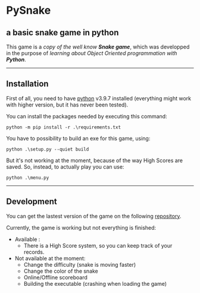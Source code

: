 # PySnake
## a basic snake game in python

This game is a *copy of the well know **Snake game***, which was developped in the purpose of *learning about Object Oriented programmation with **Python***.

---

## Installation

First of all, you need to have [python] v3.9.7 installed (everything might work with higher version, but it has never been tested).

You can install the packages needed by executing this command:
```
python -m pip install -r .\requirements.txt
```
You have to possibility to build an exe for this game, using:
```
python .\setup.py --quiet build
```
But it's not working at the moment, because of the way High Scores are saved.
So, instead, to actually play you can use:
```
python .\menu.py
```

---

## Development

You can get the lastest version of the game on the following [repository].

Currently, the game is working but not everything is finished:
* Available :
    * There is a High Score system, so you can keep track of your records.
* Not available at the moment:
    * Change the difficulty (snake is moving faster)
    * Change the color of the snake
    * Online/Offline scoreboard
    * Building the executable (crashing when loading the game)


[//]: # (Links)

   [python]: <https://www.python.org/downloads/>
   [repository]: <https://github.com/MathieuBrillard/PySnake>